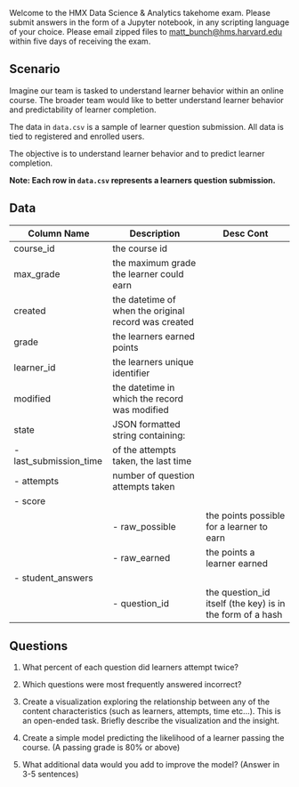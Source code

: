 Welcome to the HMX Data Science & Analytics takehome exam. Please submit answers in the form of a Jupyter notebook, in any scripting language of your choice. Please email zipped files to matt_bunch@hms.harvard.edu within five days of receiving the exam.

## Scenario

Imagine our team is tasked to understand learner behavior within an online course. The broader team would like to better understand learner behavior and predictability of learner completion.

The data in `data.csv` is a sample of learner question submission. All data is tied to registered and enrolled users.

The objective is to understand learner behavior and to predict learner completion. 

**Note: Each row in `data.csv` represents a learners question submission.**

## Data

| Column Name     | Description       | Desc Cont      |
| --------------- | ----------------- | -------------- |
| course_id | the course id
| max_grade | the maximum grade the learner could earn
| created | the datetime of when the original record was created
| grade | the learners earned points
| learner_id | the learners unique identifier
| modified | the datetime in which the record was modified
| state | JSON formatted string containing:
|    - last_submission_time | of the attempts taken, the last time
|    - attempts | number of question attempts taken 
|    - score|
|        |- raw_possible | the points possible for a learner to earn
|        |- raw_earned | the points a learner earned
|   - student_answers|
|        |- question_id | the question_id itself (the key) is in the form of a hash

## Questions

1. What percent of each question did learners attempt twice?

2. Which questions were most frequently answered incorrect?

3. Create a visualization exploring the relationship between any of the content characteristics (such as learners, attempts, time etc...). This is an open-ended task. Briefly describe the visualization and the insight.

4. Create a simple model predicting the likelihood of a learner passing the course. (A passing grade is 80% or above)

5. What additional data would you add to improve the model? (Answer in 3-5 sentences)
